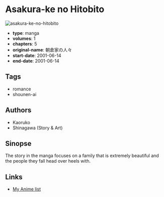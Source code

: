 # Asakura-ke no Hitobito

![asakura-ke-no-hitobito](https://cdn.myanimelist.net/images/manga/1/1232.jpg)

-   **type**: manga
-   **volumes**: 1
-   **chapters**: 5
-   **original-name**: 朝倉家の人々
-   **start-date**: 2001-06-14
-   **end-date**: 2001-06-14

## Tags

-   romance
-   shounen-ai

## Authors

-   Kaoruko
-   Shinagawa (Story & Art)

## Sinopse

The story in the manga focuses on a family that is extremely beautiful and the people they fall head over heels with.

## Links

-   [My Anime list](https://myanimelist.net/manga/1380/Asakura-ke_no_Hitobito)
